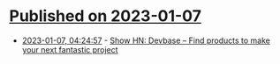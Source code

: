 # [Published on 2023-01-07](index.md)

* [2023-01-07, 04:24:57](https://news.ycombinator.com/item?id=34285186) - [Show HN: Devbase – Find products to make your next fantastic project](https://devbase.fyi/)
